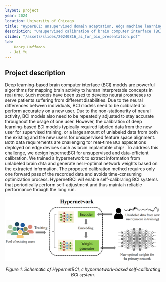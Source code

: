 ```yaml
---
layout: project
year: 2024
location: University of Chicago
title: "HyperBCI: unsupervised domain adaptation, edge machine learning and self-calibrating brain computer interface"
description: "Unsupervised calibration of brain computer interface (BCI) models across individuals and time using hypernetworks."
slides: "/assets/slides/20240816_ai_for_bio_presentation.pdf"
lab: 
  - Henry Hoffmann
  - Jai Yu
---
```


## Project description
Deep learning-based brain computer interface (BCI) models are powerful algorithms for mapping brain activity to human interpretable concepts in real time. Such models have been used to develop neural prostheses to serve patients suffering from different disabilities. Due to the neural differences between individuals, BCI models need to be calibrated to perform accurately on a new user. Due to the non-stationarity of neural activity, BCI models also need to be repeatedly adjusted to stay accurate throughout the usage of one user. However, the calibration of deep learning-based BCI models typically required labeled data from the new user for supervised training, or a large amount of unlabeled data from both the existing and the new users for unsupervised feature space alignment. Both data requirements are challenging for real-time BCI applications deployed on edge devices such as brain implantable chips. To address this challenge, we design hypernetBCI for unsupervised and data-efficient calibration. We trained a hypernetwork to extract information from unlabeled brain data and generate near-optimal network weights based on the extracted information. The proposed calibration method requires only one forward pass of the recorded data and avoids time-consuming optimization process. HypernetBCI will enable self-calibrating BCI systems that periodically perform self-adjustment and thus maintain reliable performance through the long run.

<div align="center">
    <img src="/assets/images/hyperBCI_graphical_abstract.png" alt="Example Image" width="800"/>
    <p><em>
        Figure 1. Schematic of HypernetBCI, a hypernetwork-based self-calibrating BCI system.
    </em></p>
<div>


